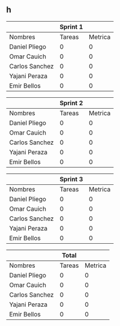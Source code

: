 ## h

|             |  Sprint 1 |         |
|-------------|-----------|---------|
|Nombres      | Tareas    | Metrica |
|Daniel Pliego|   0       |   0     |
|Omar Cauich  |   0       |   0     |
Carlos Sanchez|   0       |   0     |
|Yajani Peraza|   0       |   0     |
|Emir Bellos  |   0       |   0     |
                                                                                                                                                                                                                                                                                                     
|             |  Sprint 2 |         |
|-------------|-----------|---------|
|Nombres      | Tareas    | Metrica |
|Daniel Pliego|   0       |   0     |
|Omar Cauich  |   0       |   0     |
Carlos Sanchez|   0       |   0     |
|Yajani Peraza|   0       |   0     |
|Emir Bellos  |   0       |   0     |




|             |  Sprint 3 |         |
|-------------|-----------|---------|
|Nombres      | Tareas    | Metrica |
|Daniel Pliego|   0       |   0     |
|Omar Cauich  |   0       |   0     |
Carlos Sanchez|   0       |   0     |
|Yajani Peraza|   0       |   0     |
|Emir Bellos  |   0       |   0     |





|             |  Total    |         |
|-------------|-----------|---------|
|Nombres      | Tareas    | Metrica |
|Daniel Pliego|   0       |   0     |
|Omar Cauich  |   0       |   0     |
Carlos Sanchez|   0       |   0     |
|Yajani Peraza|   0       |   0     |
|Emir Bellos  |   0       |   0     |